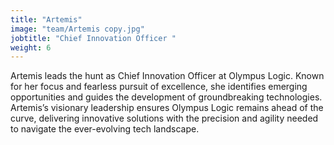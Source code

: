 ```yaml
---
title: "Artemis"
image: "team/Artemis copy.jpg"
jobtitle: "Chief Innovation Officer "
weight: 6
---
```


Artemis leads the hunt as Chief Innovation Officer at Olympus Logic. Known for her focus and fearless pursuit of excellence, she identifies emerging opportunities and guides the development of groundbreaking technologies. Artemis’s visionary leadership ensures Olympus Logic remains ahead of the curve, delivering innovative solutions with the precision and agility needed to navigate the ever-evolving tech landscape.
